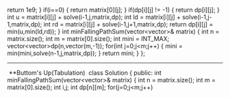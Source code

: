 return 1e9;
}
if(i==0)
{
return matrix[0][j];
}
if(dp[i][j] != -1)
{
return dp[i][j];
}
int u =  matrix[i][j] + solve(i-1,j,matrix,dp);
int ld = matrix[i][j] + solve(i-1,j-1,matrix,dp);
int rd = matrix[i][j] + solve(i-1,j+1,matrix,dp);
return dp[i][j] = min(u,min(ld,rd));
}
int minFallingPathSum(vector<vector<int>>& matrix) {
int n = matrix.size();
int m = matrix[0].size();
int mini = INT_MAX;
vector<vector<int>>dp(n,vector<int>(m,-1));
for(int j=0;j<m;j++)
{
mini = min(mini,solve(n-1,j,matrix,dp));
}
return mini;
}
};
*************************************************************************************
​
**Buttom's Up(Tabulation)
​
class Solution {
public:
int minFallingPathSum(vector<vector<int>>& matrix) {
int n = matrix.size();
int m = matrix[0].size();
int i,j;
int dp[n][m];
for(j=0;j<m;j++)